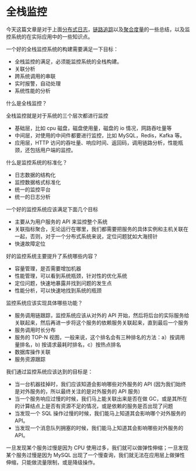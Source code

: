 <!--
 * @Author: shgopher shgopher@gmail.com
 * @Date: 2024-10-27 22:55:28
 * @LastEditors: shgopher shgopher@gmail.com
 * @LastEditTime: 2025-05-18 16:18:12
 * @FilePath: /luban/系统设计基础/分布式/分布式关键技术/全栈监控/README.md
 * @Description: 
 * 
 * Copyright (c) 2025 by shgopher, All Rights Reserved. 
-->
# 全栈监控

今天这篇文章是对于上面[分布式日志](../日志处理/README.md)，[链路追踪](../链路追踪/README.md)以及[聚合度量](../聚合度量/README.md)的一些总结，以及监控系统的在实际应用中的一些知识点。

一个好的全栈监控系统的构建需要满足一下目标：
- 全栈监控的满足，必须能监控系统的全栈构建。
- 关联分析
- 跨系统调用的串联
- 实时报警，自动处理
- 系统性能的分析

什么是全栈监控？

全栈监控就是对于系统的三个层次都进行监控

- 基础层，比如 cpu 磁盘，磁盘使用量，磁盘的 io 情况，网路吞吐量等
- 中间层，对使用的中间件都要进行监控，比如 MySQL，Redis，Kafka 等。
- 应用层，HTTP 访问的吞吐量、响应时间、返回码，调用链路分析，性能瓶颈，还包括用户端的监控。

什么是监控系统的标准化？
- 日志数据的结构化
- 监控数据格式标准化
- 统一的监控平台
- 统一的日志分析

一个好的监控系统应该满足下面几个目标
- 主要从为用户服务的 API 来监控整个系统
- 关联指标聚合，无论运行在哪里，我们都需要把服务的具体实例和主机关联在一起，否则，对于一个分布式系统来说，定位问题犹如大海捞针
- 快速故障定位

好的监控系统主要提升了系统哪些内容？
- 容量管理，是否需要增加机器
- 性能管理，可以看到系统瓶颈，针对性的优化系统
- 定位问题，快速地暴露并找到问题的发生点
- 性能分析，可以快速地找到系统的瓶颈

监控系统应该实现具体哪些功能？

- 服务调用链跟踪，监控系统应该从对外的 API 开始，然后将后台的实际服务给关联起来，然后再进一步将这个服务的依赖服务关联起来，直到最后一个服务
- 服务调用时长分布
- 服务的 TOP-N 视图，一般来说，这个排名会有三种排名的方法：a）按调用量排名，b) 按请求最耗时排名，c）按热点排名
- 数据库操作关联
- 服务资源跟踪

我们通过监控系统应该达到的目标是：

- 当一台机器挂掉时，我们应该知道会影响哪些对外服务的 API (因为我们始终是对外服务的，所以最终关注的是对外服务的 API 服务)
- 当一个服务响应过慢的时候，我们马上能关联出来是否在做 GC，或是其所在的计算结点上是否有资源不足的情况，或是依赖的服务是否出现了问题
- 当发现一个 SQL 操作过慢的时候，我们能马上知道其会影响哪个对外服务的 API。
- 当发现一个消息队列拥塞的时候，我们能马上知道其会影响哪些对外服务的 API。



一旦发现某个服务过慢是因为 CPU 使用过多，我们就可以做弹性伸缩；一旦发现某个服务过慢是因为 MySQL 出现了一个慢查询，我们就无法在应用层上做弹性伸缩，只能做流量限制，或是降级操作。



